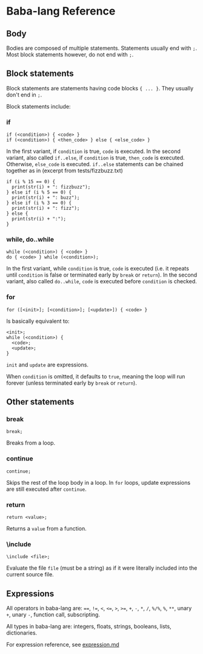 # Baba-lang Reference

## Body
Bodies are composed of multiple statements. Statements usually end with `;`. Most block statements however, do not end with `;`.

## Block statements
Block statements are statements having code blocks `{ ... }`. They usually don't end in `;`.

Block statements include:

### if
```
if (<condition>) { <code> }
if (<condition>) { <then_code> } else { <else_code> }
```
In the first variant, if `condition` is true, `code` is executed.
In the second variant, also called `if..else`, if `condition` is true, `then_code` is executed. Otherwise, `else_code` is executed.
`if..else` statements can be chained together as in (excerpt from tests/fizzbuzz.txt)
```
if (i % 15 == 0) {
  print(str(i) + ": fizzbuzz");
} else if (i % 5 == 0) {
  print(str(i) + ": buzz");
} else if (i % 3 == 0) {
  print(str(i) + ": fizz");
} else {
  print(str(i) + ":");
}
```

### while, do..while
```
while (<condition>) { <code> }
do { <code> } while (<condition>);
```
In the first variant, while `condition` is true, `code` is executed (i.e. it repeats until `condition` is false or terminated early by `break` or `return`).
In the second variant, also called `do..while`, `code` is executed before `condition` is checked.

### for
```
for ([<init>]; [<condition>]; [<update>]) { <code> }
```
Is basically equivalent to:
```
<init>;
while (<condition>) {
  <code>;
  <update>;
}
```
`init` and `update` are expressions.

When `condition` is omitted, it defaults to `true`, meaning the loop will run forever (unless terminated early by `break` or `return`).

## Other statements

### break
```
break;
```
Breaks from a loop.

### continue
```
continue;
```
Skips the rest of the loop body in a loop. In `for` loops, update expressions are still executed after `continue`.

### return
```
return <value>;
```
Returns a `value` from a function.

### \include
```
\include <file>;
```
Evaluate the file `file` (must be a string) as if it were literally included into the current source file.

## Expressions

All operators in baba-lang are: `==`, `!=`, `<`, `<=`, `>`, `>=`, `+`, `-`, `*`, `/`, `%/%`, `%`, `**`, unary `+`, unary `-`, function call, subscripting.

All types in baba-lang are: integers, floats, strings, booleans, lists, dictionaries.

For expression reference, see [expression.md](expression.md)
